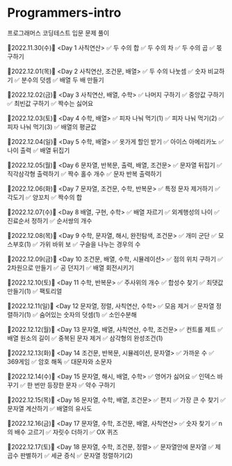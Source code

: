 # Programmers-intro

프로그래머스 코딩테스트 입문 문제 풀이

🎀2022.11.30(수)🎀
<Day 1 사칙연산>
✅ 두 수의 합
✅ 두 수의 차
✅ 두 수의 곱
✅ 몫 구하기

🎀2022.12.01(목)🎀
<Day 2 사칙연산, 조건문, 배열>
✅ 두 수의 나눗셈
✅ 숫자 비교하기
✅ 분수의 덧셈
✅ 배열 두 배 만들기

🎀2022.12.02(금)🎀
<Day 3 사칙연산, 배열, 수학>
✅ 나머지 구하기
✅ 중앙값 구하기
✅ 최빈값 구하기
✅ 짝수는 싫어요

🎀2022.12.03(토)🎀
<Day 4 수학, 배열>
✅ 피자 나눠 먹기(1)
✅ 피자 나눠 먹기(2)
✅ 피자 나눠 먹기(3)
✅ 배열의 평균값

🎀2022.12.04(일)🎀
<Day 5 수학, 배열>
✅ 옷가게 할인 받기
✅ 아이스 아메리카노
✅ 나이 출력
✅ 배열 뒤집기

🎀2022.12.05(월)🎀
<Day 6 문자열, 반복문, 출력, 배열, 조건문>
✅ 문자열 뒤집기
✅ 직각삼각형 출력하기
✅ 짝수 홀수 개수
✅ 문자 반복 출력하기

🎀2022.12.06(화)🎀
<Day 7 문자열, 조건문, 수학, 반복문>
✅ 특정 문자 제거하기
✅ 각도기
✅ 양꼬치
✅ 짝수의 합

🎀2022.12.07(수)🎀
<Day 8 배열, 구현, 수학>
✅ 배열 자르기
✅ 외계행성의 나이
✅ 진료순서 정하기
✅ 순서쌍의 개수

🎀2022.12.08(목)🎀
<Day 9 수학, 문자열, 해시, 완전탐색, 조건문>
✅ 개미 군단
✅ 모스부호(1)
✅ 가위 바위 보
✅ 구슬을 나누는 경우의 수

🎀2022.12.09(금)🎀
<Day 10 조건문, 배열, 수학, 시뮬레이션>
✅ 점의 위치 구하기
✅ 2차원으로 만들기
✅ 공 던지기
✅ 배열 회전시키기

🎀2022.12.10(토)🎀
<Day 11 수학, 반복문>
✅ 주사위의 개수
✅ 합성수 찾기
✅ 최댓값 만들기(1)
✅ 팩토리얼

🎀2022.12.11(일)🎀
<Day 12 문자열, 정렬, 사칙연산, 수학>
✅ 모음 제거
✅ 문자열 정렬하기(1)
✅ 숨어있는 숫자의 덧셈(1)
✅ 소인수분해

🎀2022.12.12(월)🎀
<Day 13 문자열, 배열, 사칙연산, 수학, 조건문>
✅ 컨트롤 제트
✅ 배열 원소의 길이
✅ 중복된 문자 제거
✅ 삼각형의 완성조건(1)

🎀2022.12.13(화)🎀
<Day 14 조건문, 반복문, 시뮬레이션, 문자열>
✅ 가까운 수
✅ 369게임
✅ 암호 해독
✅ 대문자와 소문자

🎀2022.12.14(수)🎀
<Day 15 문자열, 해시, 배열, 수학>
✅ 영어가 싫어요
✅ 인덱스 바꾸기
✅ 한 번만 등장한 문자
✅ 약수 구하기

🎀2022.12.15(목)🎀
<Day 16 문자열, 수학, 배열, 조건문>
✅ 편지
✅ 가장 큰 수 찾기
✅ 문자열 계산하기
✅ 배열의 유사도

🎀2022.12.16(금)🎀
<Day 17 문자열, 수학, 조건문, 배열, 사칙연산>
✅ 숫자 찾기
✅ n의 배수 고르기
✅ 자릿수 더하기
✅ OX 퀴즈

🎀2022.12.17(토)🎀
<Day 18 문자열, 수학, 조건문, 정렬>
✅ 문자열안에 문자열
✅ 제곱수 판별하기
✅ 세균 증식
✅ 문자열 정렬하기(2)
